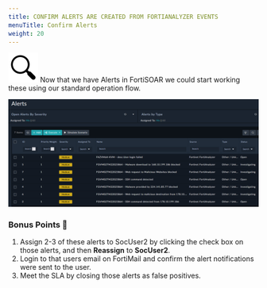 ```yaml
---
title: CONFIRM ALERTS ARE CREATED FROM FORTIANALYZER EVENTS
menuTitle: Confirm Alerts
weight: 20
---
```


![search_icon](mag_glass.svg)
Now that we have Alerts in FortiSOAR we could start working these using our standard operation flow.

![Alert page](confalerts.png)

### Bonus Points :money_with_wings:

1. Assign 2-3 of these alerts to SocUser2 by clicking the check box on those alerts, and then **Reassign** to **SocUser2**.
2. Login to that users email on FortiMail and confirm the alert notifications were sent to the user.
3. Meet the SLA by closing those alerts as false positives.